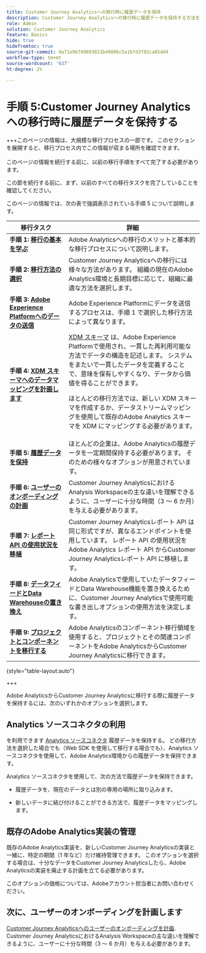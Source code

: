 ```yaml
---
title: Customer Journey Analyticsへの移行時に履歴データを保持
description: Customer Journey Analyticsへの移行時に履歴データを保持する方法を説明します
role: Admin
solution: Customer Journey Analytics
feature: Basics
hide: true
hidefromtoc: true
source-git-commit: da71e96749093821b49806c5a1bfd2f82ca85dd4
workflow-type: tm+mt
source-wordcount: '637'
ht-degree: 2%

---
```


# 手順 5:Customer Journey Analyticsへの移行時に履歴データを保持する

+++このページの情報は、大規模な移行プロセスの一部です。 このセクションを展開すると、移行プロセス内でこの情報が収まる場所を確認できます。 </br></br>このページの情報を続行する前に、以前の移行手順をすべて完了する必要があります。

この節を続行する前に、まず、以前のすべての移行タスクを完了していることを確認してください。

このページの情報では、次の表で強調表示されている手順 5 について説明します。

| 移行タスク | 詳細 |
|---------|----------|
| **手順 1: [移行の基本を学ぶ](/help/getting-started/cja-migration/cja-migration-getstarted.md)** | Adobe Analyticsへの移行のメリットと基本的な移行プロセスについて説明します。 |
| **手順 2: [移行方法の選択](/help/getting-started/cja-migration/cja-migration-method.md)** | Customer Journey Analyticsへの移行には様々な方法があります。 組織の現在のAdobe Analytics環境と長期目標に応じて、組織に最適な方法を選択します。 |
| **手順 3: [Adobe Experience Platformへのデータの送信](/help/getting-started/cja-migration/cja-migration-send-to-platform.md)** | Adobe Experience Platformにデータを送信するプロセスは、手順 1 で選択した移行方法によって異なります。 |
| **手順 4: [XDM スキーマへのデータマッピングを計画します](/help/getting-started/cja-migration/cja-migration-xdm.md)** | [XDM スキーマ](https://experienceleague.adobe.com/en/docs/experience-platform/xdm/home#xdm-schemas) は、Adobe Experience Platformで使用され、一貫した再利用可能な方法でデータの構造を記述します。 システムをまたいで一貫したデータを定義することで、意味を保有しやすくなり、データから価値を得ることができます。<p>ほとんどの移行方法では、新しい XDM スキーマを作成するか、データストリームマッピングを使用して既存のAdobe Analytics スキーマを XDM にマッピングする必要があります。</p> |
| <span class="preview">**手順 5: [履歴データを保持](/help/getting-started/cja-migration/cja-migration-historical-data.md)**</span> | <span class="preview">ほとんどの企業は、Adobe Analyticsの履歴データを一定期間保持する必要があります。 そのための様々なオプションが用意されています。</span> |
| **手順 6: [ユーザーのオンボーディングの計画](/help/getting-started/cja-migration/cja-migration-onboarding.md)** | Customer Journey AnalyticsにおけるAnalysis Workspaceの主な違いを理解できるように、ユーザーに十分な時間（3 ～ 6 か月）を与える必要があります。 |
| **手順 7: [レポート API の使用状況を移植](/help/getting-started/cja-migration/cja-migration-api.md)** | Customer Journey Analyticsレポート API は同じ形式ですが、異なるエンドポイントを使用しています。 レポート API の使用状況をAdobe Analytics レポート API からCustomer Journey Analyticsレポート API に移植します。 |
| **手順 8: [データフィードとData Warehouseの置き換え](/help/getting-started/cja-migration/cja-migration-export-options.md)** | Adobe Analyticsで使用していたデータフィードとData Warehouse機能を置き換えるために、Customer Journey Analyticsで使用可能な書き出しオプションの使用方法を決定します。 |
| **手順 9: [プロジェクトとコンポーネントを移行する](/help/getting-started/cja-migration/cja-migration-projects.md)** | Adobe Analyticsのコンポーネント移行領域を使用すると、プロジェクトとその関連コンポーネントをAdobe AnalyticsからCustomer Journey Analyticsに移行できます。 |

{style="table-layout:auto"}

+++

Adobe AnalyticsからCustomer Journey Analyticsに移行する際に履歴データを保持するには、次のいずれかのオプションを選択します。

## Analytics ソースコネクタの利用

を利用できます [Analytics ソースコネクタ](/help/data-ingestion/analytics.md) 履歴データを保持する。 どの移行方法を選択した場合でも（Web SDK を使用して移行する場合でも）、Analytics ソースコネクタを使用して、Adobe Analytics環境からの履歴データを保持できます。

Analytics ソースコネクタを使用して、次の方法で履歴データを保持できます。

* 履歴データを、現在のデータとは別の専用の場所に取り込みます。

* 新しいデータに結び付けることができる方法で、履歴データをマッピングします。 <!-- Possible? Explain -->

## 既存のAdobe Analytics実装の管理

既存のAdobe Analytics実装を、新しいCustomer Journey Analyticsの実装と一緒に、特定の期間（1 年など）だけ維持管理できます。 このオプションを選択する場合は、十分なデータをCustomer Journey Analyticsしたら、Adobe Analyticsの実装を廃止する計画を立てる必要があります。

このオプションの価格については、Adobeアカウント担当者にお問い合わせください。

## 次に、ユーザーのオンボーディングを計画します

[Customer Journey Analyticsへのユーザーのオンボーディングを計画](/help/getting-started/cja-migration/cja-migration-onboarding.md). Customer Journey AnalyticsにおけるAnalysis Workspaceの主な違いを理解できるように、ユーザーに十分な時間（3 ～ 6 か月）を与える必要があります。
